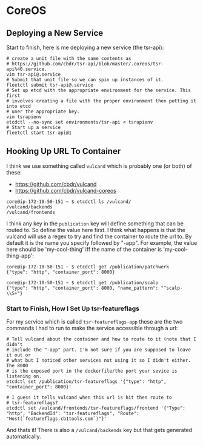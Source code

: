 CoreOS
======

Deploying a New Service
-----------------------

Start to finish, here is me deploying a new service (the tsr-api):

```
# create a unit file with the same contents as
# https://github.com/cbdr/tsr-api/blob/master/.coreos/tsr-api%40.service.
vim tsr-api@.service
# Submit that unit file so we can spin up instances of it.
fleetctl submit tsr-api@.service
# Set up etcd with the appropriate environment for the service. This first
# involves creating a file with the proper environment then putting it into etcd
# uner the appropriate key.
vim tsrapienv
etcdctl --no-sync set environments/tsr-api < tsrapienv
# Start up a service
fleetctl start tsr-api@1
```

Hooking Up URL To Container
---------------------------

I think we use something called `vulcand` which is probably one (or both) of
these:

- https://github.com/cbdr/vulcand
- https://github.com/cbdr/vulcand-coreos

```
core@ip-172-10-50-151 ~ $ etcdctl ls /vulcand/
/vulcand/backends
/vulcand/frontends
```

I think any key in the `publication` key will define something that can be
routed to. So define the value here first. I think what happens is that the
vulcand will use a regex to try and find the container to route the url to. By
default it is the name you specify followed by "-app". For example, the value
here should be 'my-cool-thing' iff the name of the container is
'my-cool-thing-app':

```
core@ip-172-10-50-151 ~ $ etcdctl get /publication/patchwerk
{"type": "http", "container_port": 8000}

core@ip-172-10-50-151 ~ $ etcdctl get /publication/scalp
{"type": "http", "container_port": 8000, "name_pattern": "^scalp-\\S+"}
```

### Start to Finish, How I Set Up tsr-featureflags

For my service which is called `tsr-featureflags-app` these are the two
commands I had to run to make the service accessible through a url:

```
# Tell vulcand about the container and how to route to it (note that I didn't
# include the "-app" part. I'm not sure if you are supposed to leave it out or
# what but I noticed other services not using it so I didn't either. The 8000
# is the exposed port in the dockerfile/the port your sevice is listening on.
etcdctl set /publication/tsr-featureflags '{"type": "http", "container_port": 8000}'

# I guess it tells vulcand when this url is hit then route to
# tsr-featureflags?
etcdctl set /vulcand/frontends/tsr-featureflags/frontend '{"Type": "http", "BackendId": "tsr-featureflags", "Route": "Host(`featureflags.cb1tools.com`)"}'
```

And thats it! There is also a `/vulcand/backends` key but that gets generated
automatically.

